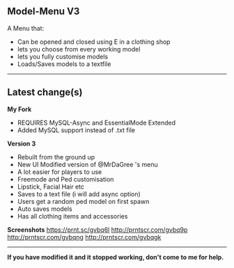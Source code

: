 ## Model-Menu V3
A Menu that:

* Can be opened and closed using E in a clothing shop
* lets you choose from every working model
* lets you fully customise models
* Loads/Saves models to a textfile




----------
## Latest change(s)

**My Fork**
* REQUIRES MySQL-Async and EssentialMode Extended
* Added MySQL support instead of .txt file

**Version 3**
* Rebuilt from the ground up
* New UI Modified version of @MrDaGree 's menu
* A lot easier for players to use
* Freemode and Ped customisation
* Lipstick, Facial Hair etc
* Saves to a text file (i will add async option)
* Users get a random ped model on first spawn
* Auto saves models
* Has all clothing items and accessories 

**Screenshots**
https://prnt.sc/gvbq6l
http://prntscr.com/gvbq9p
http://prntscr.com/gvbqng
http://prntscr.com/gvbqgk

----------
**If you have modified it and it stopped working, don't come to me for help.**

